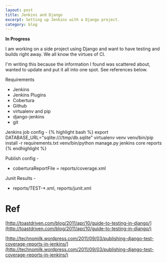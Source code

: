 ```yaml
---
layout: post
title: Jenkins and Django
excerpt: Setting up Jenkins with a Django project.
category: blog
---
```

<b>
In Progress
</b>

I am working on a side project using Django and want to have testing and builds right away. We all know the virtues of
CI.

I'm writing this because the information I found was scattered about, wanted to update and put it all into one spot.
See references below.

Requirements
* Jenkins
* Jenkins Plugins
* Cobertura
* Github
* virtualenv and pip
* django-jenkins
* git

Jenkins job config -
{% highlight bash %}
export DATABASE\_URL="sqlite:////tmp/db.sqlite"
virtualenv venv
venv/bin/pip install -r requirements.txt
venv/bin/python manage.py jenkins core reports
{% endhighlight %}


Publish config -

* coberturaReportFile = reports/coverage.xml

Junit Results - 

* reports/TEST-\*.xml, reports/junit.xml

Ref
===
[http://toastdriven.com/blog/2011/apr/10/guide-to-testing-in-django/](http://toastdriven.com/blog/2011/apr/10/guide-to-testing-in-django/)

[http://technomilk.wordpress.com/2011/09/03/publishing-django-test-coverage-reports-in-jenkins/](http://technomilk.wordpress.com/2011/09/03/publishing-django-test-coverage-reports-in-jenkins/)

